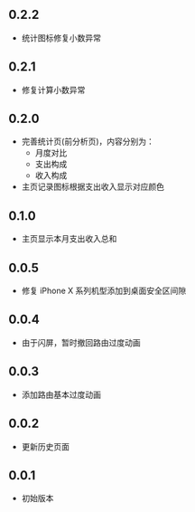 ## 0.2.2

- 统计图标修复小数异常

## 0.2.1

- 修复计算小数异常

## 0.2.0

- 完善统计页(前分析页)，内容分别为：
  - 月度对比
  - 支出构成
  - 收入构成
- 主页记录图标根据支出收入显示对应颜色

## 0.1.0

- 主页显示本月支出收入总和

## 0.0.5

- 修复 iPhone X 系列机型添加到桌面安全区间隙

## 0.0.4

- 由于闪屏，暂时撤回路由过度动画

## 0.0.3

- 添加路由基本过度动画

## 0.0.2

- 更新历史页面

## 0.0.1

- 初始版本
